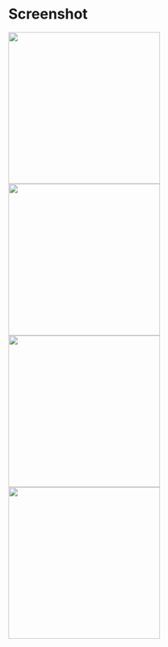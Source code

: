 # Screenshot

<div>
<img width="300" src="https://user-images.githubusercontent.com/61407754/85042456-32137b80-b1c6-11ea-8152-7f6e0c09866f.png">
<img width="300" src="https://user-images.githubusercontent.com/61407754/85043328-30968300-b1c7-11ea-9359-4b3fda49e207.png">
<img width="300" src="https://user-images.githubusercontent.com/61407754/85043607-81a67700-b1c7-11ea-9b98-bfe06967123f.png">
<img width="300" src="https://user-images.githubusercontent.com/61407754/85043699-9c78eb80-b1c7-11ea-99c3-35d2dd66360e.png">
</div>

